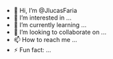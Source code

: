 - 👋 Hi, I’m @JlucasFaria
- 👀 I’m interested in ...
- 🌱 I’m currently learning ...
- 💞️ I’m looking to collaborate on ...
- 📫 How to reach me ...
- ⚡ Fun fact: ...

<!---
JlucasFaria/JlucasFaria is a ✨ special ✨ repository because its `README.md` (this file) appears on your GitHub profile.
You can click the Preview link to take a look at your changes.
--->
